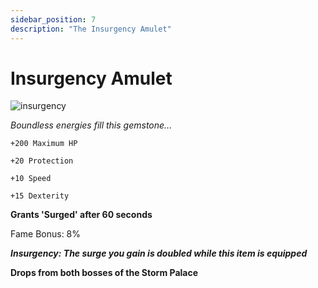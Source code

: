 ```yaml
---
sidebar_position: 7
description: "The Insurgency Amulet"
---
```


# Insurgency Amulet

![insurgency](https://vwiki.valorserver.com/api/item/picture/insurgency%20amulet)

<i>Boundless energies fill this gemstone...</i>

    +200 Maximum HP
    
    +20 Protection
    
    +10 Speed
    
    +15 Dexterity
    
**Grants 'Surged' after 60 seconds**
   
Fame Bonus: 8%

***Insurgency: The surge you gain is doubled while this item is equipped***

**Drops from both bosses of the Storm Palace**
